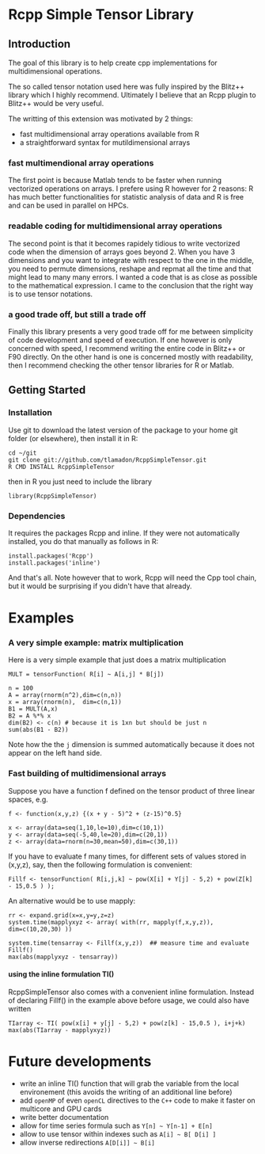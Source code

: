 Rcpp Simple Tensor Library
==========================

Introduction
------------

The goal of this library is to help create
cpp implementations for multidimensional 
operations. 

The so called tensor notation used here
was fully inspired by the Blitz++ library which I 
highly recommend. Ultimately I believe that an Rcpp
plugin to Blitz++ would be very useful.

The writting of this extension was motivated by 2 things:

 - fast multidimensional array operations available from R
 - a straightforward syntax for mutildimensional arrays

### fast multimendional array operations

The first point is because Matlab tends to be faster
when running vectorized operations on arrays. I prefere using R 
however for 2 reasons: R has much better functionalities for
statistic analysis of data and R is free and can be used 
in parallel on HPCs.

### readable coding for multidimensional array operations 

The second point is that it becomes rapidely tidious to 
write vectorized code when the dimension of arrays goes beyond 2.
When you have 3 dimensions and you want to integrate with respect
to the one in the middle, you need to permute dimensions, reshape and 
repmat all the time and that might lead to many many errors. I wanted
a code that is as close as possible to the mathematical expression. 
I came to the conclusion that the right way is to use tensor notations.

### a good trade off, but still a trade off

Finally this library presents a very good trade off for me
between simplicity of code development and speed 
of execution. If one however is only concerned with speed, 
I recommend writing the entire code in Blitz++ or F90 directly.
On the other hand is one is concerned mostly with readability, then I 
recommend checking the other tensor libraries for R or Matlab.

Getting Started
---------------

### Installation

Use git to download the latest version of the package to your home git folder (or elsewhere), then install it in R:

    cd ~/git
    git clone git://github.com/tlamadon/RcppSimpleTensor.git
    R CMD INSTALL RcppSimpleTensor

then in R you just need to include the library

    library(RcppSimpleTensor)


### Dependencies

It requires the packages Rcpp and inline. If they were not automatically installed, you do that manually as follows in R:

    install.packages('Rcpp')
    install.packages('inline')

And that's all. Note however that to work, Rcpp will need the Cpp tool chain, but it would be surprising if you didn't have that already. 


Examples
===================

### A very simple example: matrix multiplication

Here is a very simple example that just does a matrix multiplication

    MULT = tensorFunction( R[i] ~ A[i,j] * B[j])

    n = 100
    A = array(rnorm(n^2),dim=c(n,n))
    x = array(rnorm(n),  dim=c(n,1))
    B1 = MULT(A,x)
    B2 = A %*% x
    dim(B2) <- c(n) # because it is 1xn but should be just n
    sum(abs(B1 - B2))

Note how the the `j` dimension is summed automatically because it does not appear
on the left hand side.

### Fast building of multidimensional arrays

Suppose you have a function f defined on the tensor product of three linear spaces, e.g. 

    f <- function(x,y,z) {(x + y - 5)^2 + (z-15)^0.5}

    x <- array(data=seq(1,10,le=10),dim=c(10,1))
    y <- array(data=seq(-5,40,le=20),dim=c(20,1))
    z <- array(data=rnorm(n=30,mean=50),dim=c(30,1))

If you have to evaluate f many times, for different sets of values stored in (x,y,z), say, then the following formulation is convenient:

    Fillf <- tensorFunction( R[i,j,k] ~ pow(X[i] + Y[j] - 5,2) + pow(Z[k] - 15,0.5 ) );

An alternative would be to use mapply:

    rr <- expand.grid(x=x,y=y,z=z)
    system.time(mapplyxyz <- array( with(rr, mapply(f,x,y,z)), dim=c(10,20,30) ))
    
    system.time(tensarray <- Fillf(x,y,z))  ## measure time and evaluate Fillf()
    max(abs(mapplyxyz - tensarray))

#### using the inline formulation TI()

RcppSimpleTensor also comes with a convenient inline formulation. Instead of declaring Fillf() in the example above before usage, we could also have written

    TIarray <- TI( pow(x[i] + y[j] - 5,2) + pow(z[k] - 15,0.5 ), i+j+k)
    max(abs(TIarray - mapplyxyz))


Future developments
===================

 - write an inline TI() function that will grab the variable from the local environement (this avoids the writing of an additional line before)
 - add `openMP` of even `openCL` directives to the `C++` code to make it faster on multicore and GPU cards
 - write better documentation
 - allow for time series formula such as `Y[n] ~ Y[n-1] + E[n]`
 - allow to use tensor within indexes such as `A[i] ~ B[ D[i] ]`
 - allow inverse redirections `A[D[i]] ~ B[i]`


